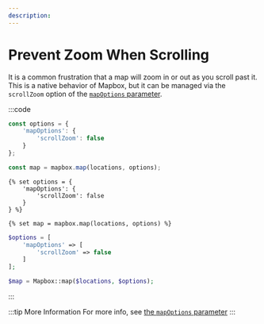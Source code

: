```yaml
---
description:
---
```


# Prevent Zoom When Scrolling

It is a common frustration that a map will zoom in or out as you scroll past it. This is a native behavior of Mapbox, but it can be managed via the `scrollZoom` option of the [`mapOptions` parameter](/dynamic-maps/basic-map-management/#dynamic-map-options).

:::code
```js
const options = {
    'mapOptions': {
        'scrollZoom': false
    }
};

const map = mapbox.map(locations, options);
```
```twig
{% set options = {
    'mapOptions': {
        'scrollZoom': false
    }
} %}

{% set map = mapbox.map(locations, options) %}
```
```php
$options = [
    'mapOptions' => [
        'scrollZoom' => false
    ]
];

$map = Mapbox::map($locations, $options);
```
:::

:::tip More Information
For more info, see [the `mapOptions` parameter](/dynamic-maps/basic-map-management/#dynamic-map-options)
:::
